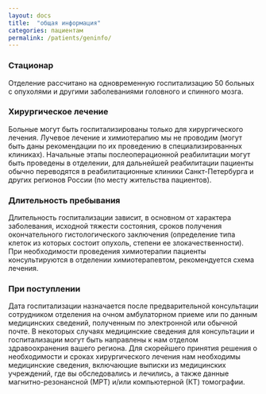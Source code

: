 ```yaml
---
layout: docs
title:  "общая информация"
categories: пациентам
permalink: /patients/geninfo/
---
```


### Стационар

Отделение рассчитано на одновременную госпитализацию 50 больных с опухолями и другими заболеваниями головного и спинного мозга. 

### Хирургическое лечение

Больные могут быть госпитализированы только для хирургического лечения. Лучевое лечение  и химиотерапию мы не проводим (могут быть даны рекомендации по их проведению в специализированных клиниках). Начальные этапы послеоперационной реабилитации могут быть проведены в отделении, для дальнейшей реабилитации пациенты обычно переводятся в реабилитационные клиники Санкт-Петербурга и других регионов России (по месту жительства пациентов).  

### Длительность пребывания

Длительность госпитализации зависит, в основном от характера заболевания, исходной тяжести состояния, сроков получения окончательного гистологического заключения (определение типа клеток из которых состоит опухоль, степени ее злокачественности). При необходимости проведения химиотерапии пациенты консультируются в отделении химиотерапевтом, рекомендуется схема лечения.

### При поступлении

Дата госпитализации назначается после предварительной консультации сотрудником отделения на очном амбулаторном приеме или по данным медицинских сведений, полученным по электронной или обычной почте. В некоторых случаях  медицинские сведения для консультации и госпитализации могут быть направлены к нам отделом здравоохранения вашего региона. Для скорейшего принятия решения о необходимости и сроках хирургического лечения нам необходимы  медицинские сведения, включающие выписки из медицинских учреждений, где вы обследовались и лечились, а также данные магнитно-резонансной (МРТ) и/или компьютерной (КТ) томографии. 

